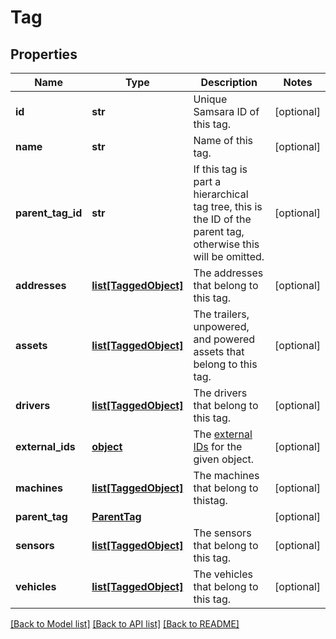 # Tag

## Properties
Name | Type | Description | Notes
------------ | ------------- | ------------- | -------------
**id** | **str** | Unique Samsara ID of this tag. | [optional] 
**name** | **str** | Name of this tag. | [optional] 
**parent_tag_id** | **str** | If this tag is part a hierarchical tag tree, this is the ID of the parent tag, otherwise this will be omitted. | [optional] 
**addresses** | [**list[TaggedObject]**](TaggedObject.md) | The addresses that belong to this tag. | [optional] 
**assets** | [**list[TaggedObject]**](TaggedObject.md) | The trailers, unpowered, and powered assets that belong to this tag. | [optional] 
**drivers** | [**list[TaggedObject]**](TaggedObject.md) | The drivers that belong to this tag. | [optional] 
**external_ids** | [**object**](.md) | The [external IDs](https://developers.samsara.com/docs/external-ids) for the given object. | [optional] 
**machines** | [**list[TaggedObject]**](TaggedObject.md) | The machines that belong to thistag. | [optional] 
**parent_tag** | [**ParentTag**](ParentTag.md) |  | [optional] 
**sensors** | [**list[TaggedObject]**](TaggedObject.md) | The sensors that belong to this tag. | [optional] 
**vehicles** | [**list[TaggedObject]**](TaggedObject.md) | The vehicles that belong to this tag. | [optional] 

[[Back to Model list]](../README.md#documentation-for-models) [[Back to API list]](../README.md#documentation-for-api-endpoints) [[Back to README]](../README.md)


